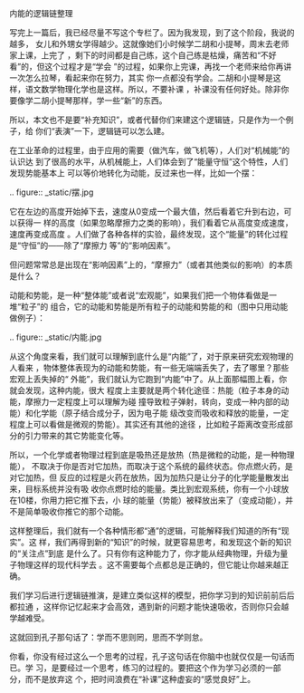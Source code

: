     
内能的逻辑链整理

写完上一篇后，我已经尽量不写这个专栏了。因为我发现，到了这个阶段，我说的越多，
女儿和外甥女学得越少。这就像她们小时候学二胡和小提琴，周末去老师家上课，上完了
，剩下的时间都是自己练，这个自己练是枯燥，痛苦和“不好看”的，但这个过程才是“学会
”的过程，如果你上完课，再找一个老师来给你再讲一次怎么拉琴，看起来你在努力，其实
你一点都没有学会。二胡和小提琴是这样，语文数学物理化学也是这样。所以，不要补课
，补课没有任何好处。除非你要像学二胡小提琴那样，学一些“新”的东西。

所以，本文也不是要“补充知识”，或者代替你们来建这个逻辑链，只是作为一个例子，给
你们“表演”一下，逻辑链可以怎么建。

在工业革命的过程里，由于应用的需要（做汽车，做飞机等），人们对“机械能”的认识达
到了很高的水平，从机械能上，人们体会到了“能量守恒”这个特性，人们发现势能基本上
可以等价地转化为动能，反过来也一样，比如一个摆：

  .. figure:: _static/摆.jpg

它在左边的高度开始掉下去，速度从0变成一个最大值，然后看着它升到右边，可以获得一
样的高度（如果忽略摩擦力之类的影响），我们看着它从高度变成速度，速度再变成高度
。人们做了各种各样的实验，最终发现，这个“能量”的转化过程是“守恒”的——除了“摩擦力
等”的“影响因素”。

但问题常常总是出现在“影响因素”上的，“摩擦力”（或者其他类似的影响）的本质是什么？

动能和势能，是一种“整体能”或者说“宏观能”，如果我们把一个物体看做是一堆“粒子”的
组合，它的动能和势能是所有粒子的动能和势能的和（图中只用动能做例子）：

  .. figure:: _static/内能.jpg

从这个角度来看，我们就可以理解到底什么是“内能”了，对于原来研究宏观物理的人看来
，物体整体表现为的动能和势能，有一些无端端丢失了，去了哪里？那些宏观上丢失掉的“
外能”，我们就认为它跑到“内能”中了。从上面那幅图上看，你就会发现，这种内能，很大
程度上主要就是两个转化途径：热能（粒子本身的动能，摩擦力一定程度上可以理解为碰
撞导致粒子弹射，转向，变成一种内部的动能）和化学能（原子结合成分子，因为电子能
级改变而吸收和释放的能量，一定程度上可以看做是微观的势能）。其实还有其他的途径
，比如粒子距离改变形成部分的引力带来的其它势能变化等。

所以，一个化学或者物理过程到底是吸热还是放热（热是微粒的动能，是一种物理能），
不取决于你是否对它加热，而取决于这个系统的最终状态。你点燃火药，是对它加热，但
反应的过程是火药在放热，因为加热只是让分子的化学能量散发出来，目标系统并没有吸
收你点燃时给的能量。类比到宏观系统，你有一个小球放在10楼，你用力把它推下去，小
球的能量（势能）被释放出来了（变成动能），并不是简单吸收你推它的那个动能。

这样整理后，我们就有一个各种情形都“通”的逻辑，可能解释我们知道的所有“现实”。这
样，我们再得到新的“知识”的时候，就更容易思考，和发现这个新的知识的“关注点”到底
是什么了。只有你有这种能力了，你才能从经典物理，升级为量子物理这样的现代科学去
。这不需要每个点都总是正确的，但它能让你越来越正确。

我们学习后进行逻辑链推演，是建立类似这样的模型，把你学习到的知识前前后后都拉通
，这样你记忆起来才会高效，遇到新的问题才能快速吸收，否则你只会越学越难受。

这就回到孔子那句话了：学而不思则罔，思而不学则怠。

你看，你没有经过这么一个思考的过程，孔子这句话在你脑中也就仅仅是一句话而已。学
习，是要经过一个思考，练习的过程的。要把这个作为学习必须的一部分，而不是放弃这
个，把时间浪费在“补课”这种虚妄的“感觉良好”上。
